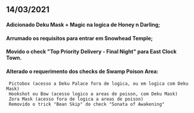 ## 14/03/2021
#### Adicionado Deku Mask + Magic na logica de Honey n Darling;
#### Arrumado os requisitos para entrar em Snowhead Temple;
#### Movido o check "Top Priority Delivery - Final Night" para East Clock Town.
#### Alterado o requerimento dos checks de Swamp Poison Area:
	 Pictobox (acesso a Deku Palace fora de logica, ou em logica com Deku Mask)
	 Hookshot ou Bow (acesso logico a areas de poison, com Deku Mask)
	 Zora Mask (acesso fora de logica a areas de poison)
	 Removido o trick "Bean Skip" do check "Sonata of Awakening"